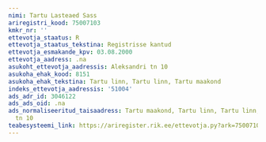 ```yaml
---
nimi: Tartu Lasteaed Sass
ariregistri_kood: 75007103
kmkr_nr: ''
ettevotja_staatus: R
ettevotja_staatus_tekstina: Registrisse kantud
ettevotja_esmakande_kpv: 03.08.2000
ettevotja_aadress: .na
asukoht_ettevotja_aadressis: Aleksandri tn 10
asukoha_ehak_kood: 8151
asukoha_ehak_tekstina: Tartu linn, Tartu linn, Tartu maakond
indeks_ettevotja_aadressis: '51004'
ads_adr_id: 3046122
ads_ads_oid: .na
ads_normaliseeritud_taisaadress: Tartu maakond, Tartu linn, Tartu linn, Aleksandri
  tn 10
teabesysteemi_link: https://ariregister.rik.ee/ettevotja.py?ark=75007103&ref=rekvisiidid
---
```

